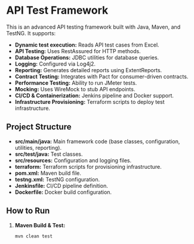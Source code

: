 # API Test Framework

This is an advanced API testing framework built with Java, Maven, and TestNG. It supports:
- **Dynamic test execution:** Reads API test cases from Excel.
- **API Testing:** Uses RestAssured for HTTP methods.
- **Database Operations:** JDBC utilities for database queries.
- **Logging:** Configured via Log4j2.
- **Reporting:** Generates detailed reports using ExtentReports.
- **Contract Testing:** Integrates with Pact for consumer-driven contracts.
- **Performance Testing:** Ability to run JMeter tests.
- **Mocking:** Uses WireMock to stub API endpoints.
- **CI/CD & Containerization:** Jenkins pipeline and Docker support.
- **Infrastructure Provisioning:** Terraform scripts to deploy test infrastructure.

## Project Structure

- **src/main/java:** Main framework code (base classes, configuration, utilities, reporting).
- **src/test/java:** Test classes.
- **src/resources:** Configuration and logging files.
- **terraform:** Terraform scripts for provisioning infrastructure.
- **pom.xml:** Maven build file.
- **testng.xml:** TestNG configuration.
- **Jenkinsfile:** CI/CD pipeline definition.
- **Dockerfile:** Docker build configuration.

## How to Run

1. **Maven Build & Test:**
   ```bash
   mvn clean test
